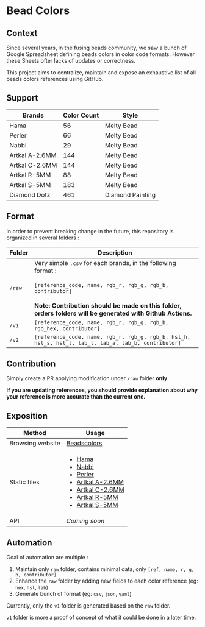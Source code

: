 # Bead Colors

## Context

Since several years, in the fusing beads community, we saw a bunch of Google Spreadsheet defining beads colors in color code formats. However these Sheets ofter lacks of updates or correctness.

This project aims to centralize, maintain and expose an exhaustive list of all beads colors references using GitHub.

## Support



| Brands | Color Count | Style |
| -------- | -------- | -------- | 
| Hama     | 56     | Melty Bead |
| Perler     | 66     | Melty Bead | 
| Nabbi    | 29     | Melty Bead |
| Artkal A-2.6MM    | 144     | Melty Bead |
| Artkal C-2.6MM    | 144     | Melty Bead |
| Artkal R-5MM    | 88     | Melty Bead|
| Artkal S-5MM    | 183     | Melty Bead |
| Diamond Dotz    | 461     | Diamond Painting |




## Format

In order to prevent breaking change in the future, this repository is organized in several folders : 

| Folder | Description |
| -------- | -------- |
| `/raw`     | Very simple `.csv` for each brands, in the following format :<br/><br/> `[reference_code, name, rgb_r, rgb_g, rgb_b, contributor]` <br/><br/>**Note: Contribution should be made on this folder, orders folders will be generated with Github Actions.**|
| `/v1`     | `[reference_code, name, rgb_r, rgb_g, rgb_b, rgb_hex, contributor]` |
| `/v2`     | `[reference_code, name, rgb_r, rgb_g, rgb_b, hsl_h, hsl_s, hsl_l, lab_l, lab_a, lab_b, contributor]` |



## Contribution

Simply create a PR applying modification under `/raw` folder **only**.

**If you are updating references, you should provide explanation about why your reference is more accurate than the current one.**


## Exposition


| Method |  Usage |
| -------- | -------- |
| Browsing website     | [Beadscolors](https://beadcolors.eremes.xyz/) |     
| Static files     | <ul><li>[Hama](https://beadcolors.eremes.xyz/raw/hama.csv)</li><li>[Nabbi](https://beadcolors.eremes.xyz/raw/nabbi.csv)</li><li>[Perler](https://beadcolors.eremes.xyz/raw/perler.csv)</li><li>[Artkal A-2.6MM](https://beadcolors.eremes.xyz/raw/artkal_a.csv)</li><li>[Artkal C-2.6MM](https://beadcolors.eremes.xyz/raw/artkal_c.csv)</li><li>[Artkal R-5MM](https://beadcolors.eremes.xyz/raw/artkal_r.csv)</li><li>[Artkal S-5MM](https://beadcolors.eremes.xyz/raw/artkal_s.csv)</li></ul>     |
| API     | *Coming soon*     |



## Automation


Goal of automation are multiple : 
1. Maintain only `raw` folder, contains minimal data, only `[ref, name, r, g, b, contributor]`
2. Enhance the `raw` folder by adding new fields to each color reference (eg: `hex`, `hsl`, `lab`)
3. Generate bunch of format (eg: `csv`, `json`, `yaml`) 


Currently, only the `v1` folder is generated based on the `raw` folder. 

`v1` folder is more a proof of concept of what it could be done in a later time.
